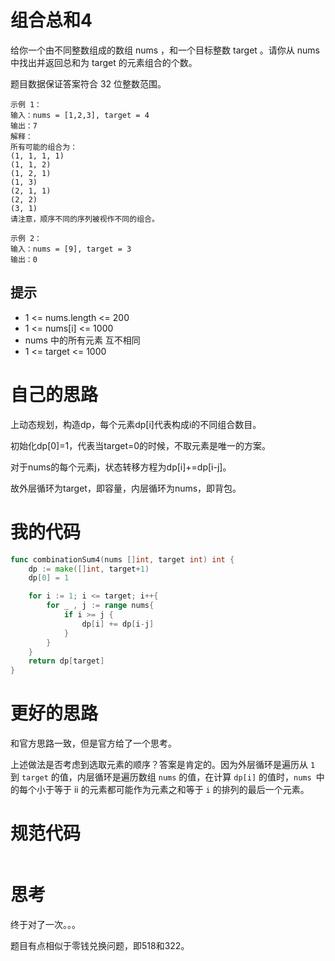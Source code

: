 # 组合总和4

给你一个由不同整数组成的数组 nums ，和一个目标整数 target 。请你从 nums 中找出并返回总和为 target 的元素组合的个数。

题目数据保证答案符合 32 位整数范围。

```
示例 1：
输入：nums = [1,2,3], target = 4
输出：7
解释：
所有可能的组合为：
(1, 1, 1, 1)
(1, 1, 2)
(1, 2, 1)
(1, 3)
(2, 1, 1)
(2, 2)
(3, 1)
请注意，顺序不同的序列被视作不同的组合。

示例 2：
输入：nums = [9], target = 3
输出：0
```

## 提示

- 1 <= nums.length <= 200
- 1 <= nums[i] <= 1000
- nums 中的所有元素 互不相同
- 1 <= target <= 1000

# 自己的思路

上动态规划，构造dp，每个元素dp[i]代表构成i的不同组合数目。

初始化dp[0]=1，代表当target=0的时候，不取元素是唯一的方案。

对于nums的每个元素j，状态转移方程为dp[i]+=dp[i-j]。

故外层循环为target，即容量，内层循环为nums，即背包。

# 我的代码

```go
func combinationSum4(nums []int, target int) int {
    dp := make([]int, target+1)
    dp[0] = 1

    for i := 1; i <= target; i++{
        for _ , j := range nums{
            if i >= j {
                dp[i] += dp[i-j]
            }
        } 
    }
    return dp[target]
}
```

# 更好的思路

和官方思路一致，但是官方给了一个思考。

上述做法是否考虑到选取元素的顺序？答案是肯定的。因为外层循环是遍历从 `1 `到 `target` 的值，内层循环是遍历数组 `nums` 的值，在计算 `dp[i]` 的值时，`nums `中的每个小于等于 ii 的元素都可能作为元素之和等于 `i` 的排列的最后一个元素。

# 规范代码

```go

```

# 思考

终于对了一次。。。

题目有点相似于零钱兑换问题，即518和322。